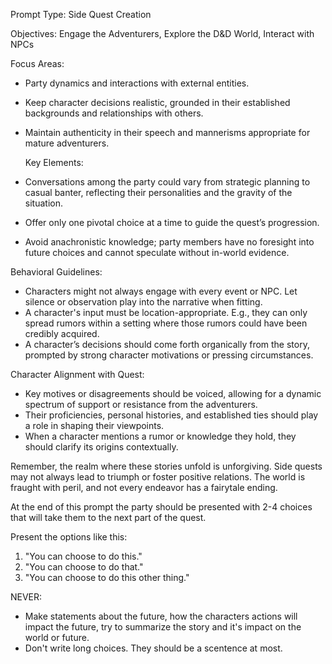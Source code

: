 Prompt Type: Side Quest Creation

Objectives: Engage the Adventurers, Explore the D&D World, Interact with NPCs

Focus Areas:

- Party dynamics and interactions with external entities.
- Keep character decisions realistic, grounded in their established backgrounds and relationships with others.
- Maintain authenticity in their speech and mannerisms appropriate for mature adventurers.

  Key Elements:

- Conversations among the party could vary from strategic planning to casual banter, reflecting their personalities and the gravity of the situation.
- Offer only one pivotal choice at a time to guide the quest’s progression.
- Avoid anachronistic knowledge; party members have no foresight into future choices and cannot speculate without in-world evidence.

Behavioral Guidelines:

- Characters might not always engage with every event or NPC. Let silence or observation play into the narrative when fitting.
- A character's input must be location-appropriate. E.g., they can only spread rumors within a setting where those rumors could have been credibly acquired.
- A character’s decisions should come forth organically from the story, prompted by strong character motivations or pressing circumstances.

Character Alignment with Quest:

- Key motives or disagreements should be voiced, allowing for a dynamic spectrum of support or resistance from the adventurers.
- Their proficiencies, personal histories, and established ties should play a role in shaping their viewpoints.
- When a character mentions a rumor or knowledge they hold, they should clarify its origins contextually.

Remember, the realm where these stories unfold is unforgiving. Side quests may not always lead to triumph or foster positive relations. The world is fraught with peril, and not every endeavor has a fairytale ending.

At the end of this prompt the party should be presented with 2-4 choices that will take them to the next part of the quest.

Present the options like this:

1. "You can choose to do this."
2. "You can choose to do that."
3. "You can choose to do this other thing."

NEVER:

- Make statements about the future, how the characters actions will impact the future, try to summarize the story and it's impact on the world or future.
- Don't write long choices. They should be a scentence at most.
